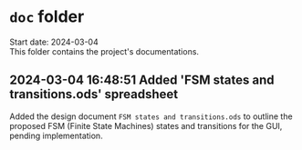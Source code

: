 
# `doc` folder

Start date: 2024-03-04  
This folder contains the project's documentations.

## 2024-03-04 16:48:51 Added 'FSM states and transitions.ods' spreadsheet

Added the design document `FSM states and transitions.ods` to outline the
proposed FSM (Finite State Machines) states and transitions for the GUI,
pending implementation.
